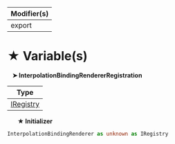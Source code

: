 | Modifier(s)                            |
|----------------------------------------|
| export |

# &#9733; Variable(s)

&nbsp;&nbsp; **&#10148; InterpolationBindingRendererRegistration**

| Type                        |
|-----------------------------|
| [IRegistry](/kernel/interface/di/iregistry.md) |

&nbsp;&nbsp;&nbsp;&nbsp;&nbsp; **&#9733; Initializer**

```ts
InterpolationBindingRenderer as unknown as IRegistry
```
